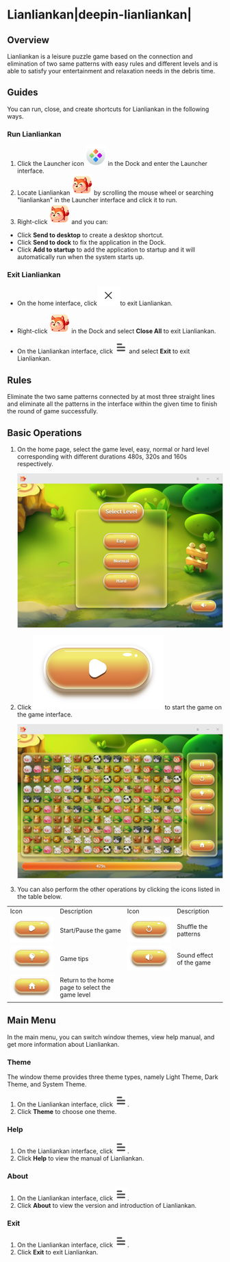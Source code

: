 # Lianliankan|deepin-lianliankan|

## Overview

Lianliankan is a leisure puzzle game based on the connection and elimination of two same  patterns with easy rules and different levels and is able to satisfy your entertainment and relaxation needs in the debris time.


## Guides

You can run, close, and create shortcuts for Lianliankan in the following ways.

### Run Lianliankan

1. Click the Launcher icon ![launcher](../common/deepin_launcher.svg) in the Dock and enter the Launcher interface.
2. Locate Lianliankan ![deepin_lianliankan](../common/deepin_lianliankan.svg) by scrolling the mouse wheel or searching "lianliankan" in the Launcher interface and click it to run. 
3. Right-click ![deepin_lianliankan](../common/deepin_lianliankan.svg) and you can:
 - Click **Send to desktop** to create a desktop shortcut.
 - Click **Send to dock** to fix the application in the Dock.
 - Click **Add to startup** to add the application to startup and it will automatically run when the system starts up.



### Exit Lianliankan

- On the home interface, click![close_icon](../common/close_icon.svg)to exit Lianliankan.

- Right-click ![deepin_lianliankan](../common/deepin_lianliankan.svg) in the Dock and select **Close All** to exit Lianliankan.
- On the Lianliankan interface, click ![icon_menu](../common/icon_menu.svg) and select **Exit** to exit Lianliankan.

  

## Rules

Eliminate the two same patterns connected by at most three straight lines and eliminate all the patterns in the interface within the given time to finish the round of game successfully.

## Basic Operations

1. On the home page, select the game level, easy, normal or hard level corresponding with different durations 480s, 320s and 160s respectively. 

   <img src="fig/mode.png" alt="1|main" style="zoom: 80%;" />

2. Click ![play](../common/play.svg) to start the game on the game interface.

   <img src="fig/main.png" alt="1|main" style="zoom:80%;" />

3. You can also perform the other operations by clicking the icons listed in the table below.

<table class=block1>
<tr>
    <td>Icon</td>
    <td>Description</td>
    <td>Icon</td>
    <td>Description</td>
</tr>
<tr>
   <td><img src="../common/play.svg" alt></td>
   <td>Start/Pause the game</td>
   <td><img src="../common/restart.svg" alt></td>
   <td>Shuffle the patterns</td>
</tr>
<tr>
   <td><img src="../common/tip.svg" alt></td>
   <td>Game tips </td>
   <td><img src="../common/sound.svg" alt></td>
   <td>Sound effect of the game </td>
</tr>
<tr>
   <td><img src="../common/home.svg" alt></td>
   <td>Return to the home page to select the game level</td>
   <td></td>
   <td></td>
</tr>
</table>





## Main Menu

In the main menu, you can switch window themes, view help manual, and get more information about Lianliankan.

### Theme

The window theme provides three theme types, namely Light Theme, Dark Theme, and System Theme.

1.  On the Lianliankan interface, click ![main_menu](../common/icon_menu.svg).
2.  Click **Theme** to choose one theme.

### Help

1.  On the Lianliankan interface, click ![icon_menu](../common/icon_menu.svg).
2.  Click **Help** to view the manual of Lianliankan.

### About

1.  On the Lianliankan interface, click ![icon_menu](../common/icon_menu.svg).
2.  Click **About** to view the version and introduction of Lianliankan.

### Exit

1.  On the Lianliankan interface, click ![icon_menu](../common/icon_menu.svg).
2.  Click **Exit** to exit Lianliankan.

